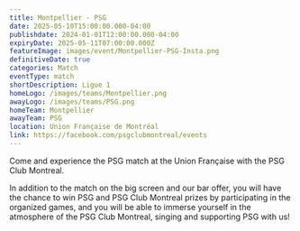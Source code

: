 ```yaml
---
title: Montpellier - PSG
date: 2025-05-10T15:00:00.000-04:00
publishdate: 2024-01-01T12:00:00.000-04:00
expiryDate: 2025-05-11T07:00:00.000Z
featureImage: images/event/Montpellier-PSG-Insta.png
definitiveDate: true
categories: Match
eventType: match
shortDescription: Ligue 1
homeLogo: /images/teams/Montpellier.png
awayLogo: /images/teams/PSG.png
homeTeam: Montpellier
awayTeam: PSG
location: Union Française de Montréal
link: https://facebook.com/psgclubmontreal/events
---
```


Come and experience the PSG match at the Union Française with the PSG Club Montreal.

In addition to the match on the big screen and our bar offer, you will have the chance to win PSG and PSG Club Montreal prizes by participating in the organized games, and you will be able to immerse yourself in the atmosphere of the PSG Club Montreal, singing and supporting PSG with us!
